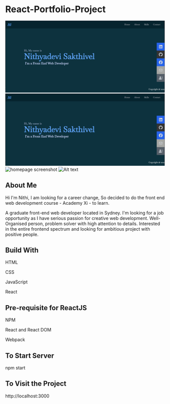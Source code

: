 # React-Portfolio-Project
<img src="/src/assets/portfolio.PNG" alt="homepage screenshot">
<img src="./src/assets/portfolio.PNG" alt="homepage screenshot">
<img src="../src/assets/portfolio.PNG" alt="homepage screenshot">


<img src="/path/to/img.jpg" alt="Alt text" title="Optional title">

## About Me

Hi I'm Nithi, I am looking for a career change, So decided to do the front end web development course - Academy Xi - to learn.

A graduate front-end web developer located in Sydney. I'm looking for a job opportunity as I have serious passion for creative web development. Well-Organised person, problem solver with high attention to details.
Interested in the entire frontend spectrum and looking for ambitious project with positive people.


## Build With		
<p>HTML</p>
<p>CSS</p>
<p>JavaScript</p>
<p>React</p>

## Pre-requisite for ReactJS
<p>NPM</p>
<p>React and React DOM</p>
<p>Webpack</p>



## To Start Server
npm start


## To Visit the Project
 http://localhost:3000
